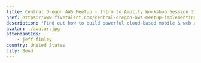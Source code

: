 ```yaml
---
title: Central Oregon AWS Meetup - Intro to Amplify Workshop Session 3
href: https://www.fivetalent.com/central-oregon-aws-meetup-implementing-amplify-part-3-of-3/
description: "Find out how to build powerful cloud-based mobile & web apps using AWS Amplify. Streamline development, leverage serverless backends, access Amplify open-source libraries and more."
avatar: ./avatar.jpg
attendantIds:
    - jeff-finley
country: United States
city: Bend
---
```

